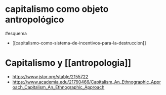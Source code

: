 # capitalismo como objeto antropológico
#esquema 

- [[capitalismo-como-sistema-de-incentivos-para-la-destruccion]]

# Capitalismo y [[antropologia]]

- https://www.jstor.org/stable/2155722
- https://www.academia.edu/21790466/Capitalism_An_Ethnographic_Approach_Capitalism_An_Ethnographic_Approach
